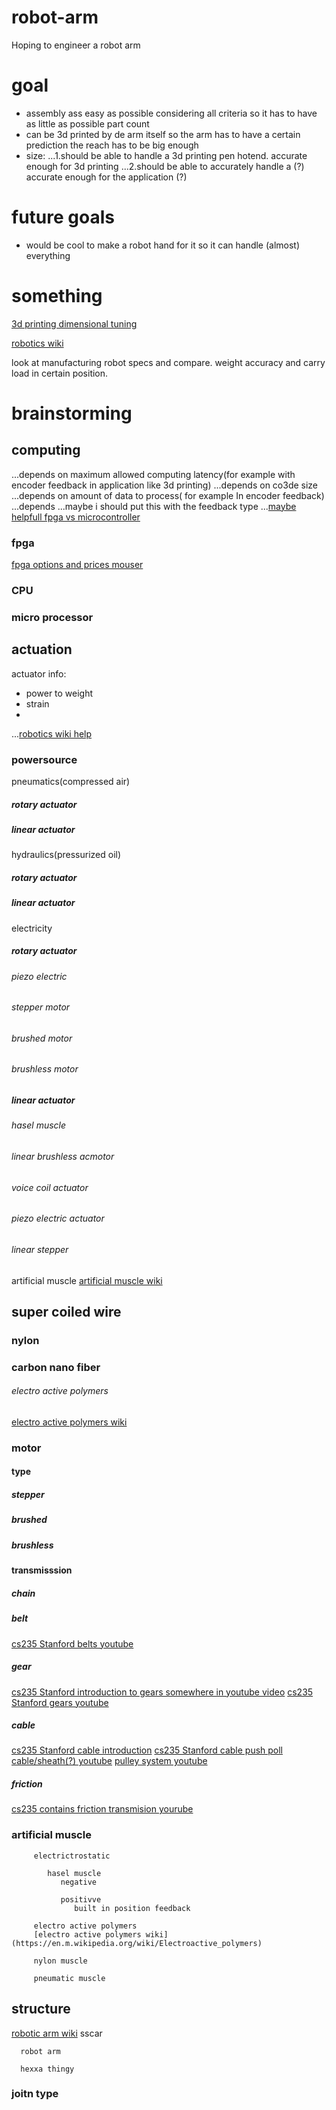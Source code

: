# robot-arm
Hoping to engineer a robot arm


# goal 
- assembly ass easy as possible considering all criteria
  so it has to have as little as possible part count
- can be 3d printed by de arm itself
  so the arm has to have a certain prediction
  the reach has to be big enough
- size: 
...1.should be able to handle a 3d printing pen hotend. accurate enough for 3d printing
...2.should be able to accurately handle a (?) accurate enough for the application (?)

# future goals
- would be cool to make a robot hand for it so it can handle (almost) everything

# something 

[3d printing dimensional tuning](https://youtu.be/0dFThbwAx2Y)
  
[robotics wiki](https://en.m.wikipedia.org/wiki/Robotics)

look at manufacturing robot specs and compare. weight accuracy and carry load in certain position.
  
# brainstorming

## computing
...depends on maximum allowed computing latency(for example with encoder feedback in application like 3d printing)
...depends on co3de size
...depends on amount of data to process( for example In encoder feedback)
...depends
...maybe i should put this with the feedback type
...[maybe helpfull fpga vs microcontroller](https://electronics.stackexchange.com/questions/4382/fpgas-vs-microcontrollers)

### fpga
[fpga options and prices mouser](https://nl.mouser.com/Semiconductors/Integrated-Circuits-ICs/Embedded-Processors-Controllers/FPGA-Field-Programmable-Gate-Array/_/N-aw9vv)

### CPU

### micro processor

## actuation
actuator info:
- power to weight
- strain
- 

...[robotics wiki help](https://en.m.wikipedia.org/wiki/Robotics)
### powersource 
pneumatics(compressed air)
##### rotary actuator

##### linear actuator
hydraulics(pressurized oil)
##### rotary actuator

##### linear actuator


electricity
##### rotary actuator
###### piezo electric

###### stepper motor

###### brushed motor

###### brushless motor

##### linear actuator
###### hasel muscle

###### linear brushless acmotor

###### voice coil actuator

###### piezo electric actuator

###### linear stepper

artificial muscle
[artificial muscle wiki](https://en.m.wikipedia.org/wiki/Artificial_muscle)
## super coiled wire

### nylon

### carbon nano fiber
###### electro active polymers
[electro active polymers wiki](https://en.m.wikipedia.org/wiki/Electroactive_polymers)







### motor
#### type
##### stepper

##### brushed

##### brushless
 
#### transmisssion
##### chain

##### belt
[cs235 Stanford belts youtube](https://youtu.be/cdvP_sGjijA)

##### gear
[cs235 Stanford introduction to gears somewhere in youtube video](https://youtu.be/uo0ABUSFpFg)
[cs235 Stanford gears youtube](https://youtu.be/mwGYlefXWGg)

##### cable
[cs235 Stanford cable introduction](https://youtu.be/jKZIvseA1Nk)
[cs235 Stanford cable push poll cable/sheath(?) youtube](https://youtu.be/UPgnfYLZzqE)
[pulley system youtube](https://youtu.be/M2w3NZzPwOM)
##### friction
[cs235 contains friction transmision yourube](https://youtu.be/HJYxOjNp2wM)

      
### artificial muscle

         electrictrostatic
         
            hasel muscle
               negative
               
               positivve
                  built in position feedback
                  
         electro active polymers
         [electro active polymers wiki](https://en.m.wikipedia.org/wiki/Electroactive_polymers)
         
         nylon muscle
         
         pneumatic muscle
         
         
   
   
## structure 
   [robotic arm wiki](https://en.m.wikipedia.org/wiki/Robotic_arm)
      sscar
   
      robot arm
   
      hexxa thingy
### joitn type

